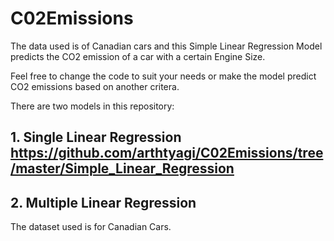 # C02Emissions
The data used is of Canadian cars and this Simple Linear Regression Model predicts the CO2 emission of a car with a
certain Engine Size.

Feel free to change the code to suit your needs or make the model predict CO2 emissions based on another critera. 

There are two models in this repository:

## 1. Single Linear Regression https://github.com/arthtyagi/C02Emissions/tree/master/Simple_Linear_Regression
## 2. Multiple Linear Regression

The dataset used is for Canadian Cars.
